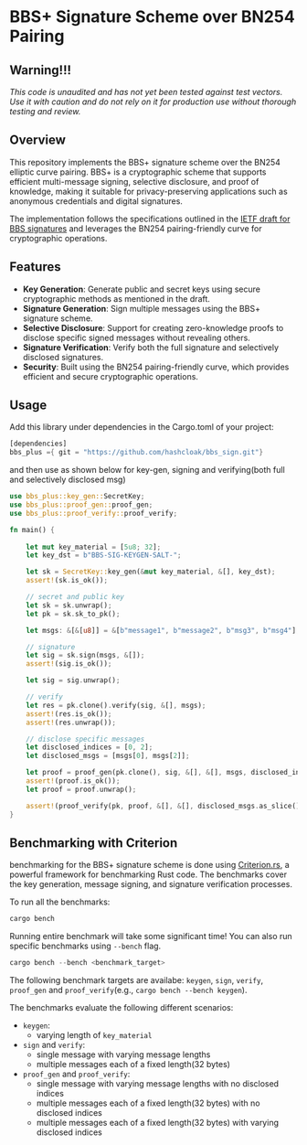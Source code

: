 # BBS+ Signature Scheme over BN254 Pairing

## Warning!!!

*This code is unaudited and has not yet been tested against test vectors. Use it with caution and do not rely on it for production use without thorough testing and review.*

## Overview

This repository implements the BBS+ signature scheme over the BN254 elliptic curve pairing. BBS+ is a cryptographic scheme that supports efficient multi-message signing, selective disclosure, and proof of knowledge, making it suitable for privacy-preserving applications such as anonymous credentials and digital signatures.

The implementation follows the specifications outlined in the [IETF draft for BBS signatures](https://identity.foundation/bbs-signature/draft-irtf-cfrg-bbs-signatures.html) and leverages the BN254 pairing-friendly curve for cryptographic operations.

## Features

- **Key Generation**: Generate public and secret keys using secure cryptographic methods as mentioned in the draft.
- **Signature Generation**: Sign multiple messages using the BBS+ signature scheme.
- **Selective Disclosure**: Support for creating zero-knowledge proofs to disclose specific signed messages without revealing others.
- **Signature Verification**: Verify both the full signature and selectively disclosed signatures.
- **Security**: Built using the BN254 pairing-friendly curve, which provides efficient and secure cryptographic operations.

## Usage

Add this library under dependencies in the Cargo.toml of your project:
```rust
[dependencies]
bbs_plus ={ git = "https://github.com/hashcloak/bbs_sign.git"}
```
and then use as shown below for key-gen, signing and verifying(both full and selectively disclosed msg)

```rust
use bbs_plus::key_gen::SecretKey;
use bbs_plus::proof_gen::proof_gen;
use bbs_plus::proof_verify::proof_verify;

fn main() {
    
    let mut key_material = [5u8; 32];
    let key_dst = b"BBS-SIG-KEYGEN-SALT-";

    let sk = SecretKey::key_gen(&mut key_material, &[], key_dst);
    assert!(sk.is_ok());

    // secret and public key
    let sk = sk.unwrap();
    let pk = sk.sk_to_pk();

    let msgs: &[&[u8]] = &[b"message1", b"message2", b"msg3", b"msg4"];

    // signature
    let sig = sk.sign(msgs, &[]);
    assert!(sig.is_ok());

    let sig = sig.unwrap();

    // verify
    let res = pk.clone().verify(sig, &[], msgs);
    assert!(res.is_ok());
    assert!(res.unwrap());

    // disclose specific messages
    let disclosed_indices = [0, 2];
    let disclosed_msgs = [msgs[0], msgs[2]];

    let proof = proof_gen(pk.clone(), sig, &[], &[], msgs, disclosed_indices.as_slice());
    assert!(proof.is_ok());
    let proof = proof.unwrap();

    assert!(proof_verify(pk, proof, &[], &[], disclosed_msgs.as_slice(), disclosed_indices.as_slice()).unwrap());
}
```
## Benchmarking with Criterion

benchmarking for the BBS+ signature scheme is done using [Criterion.rs](https://github.com/bheisler/criterion.rs), a powerful framework for benchmarking Rust code. The benchmarks cover the key generation, message signing, and signature verification processes.

To run all the benchmarks:
```rust
cargo bench
```
Running entire benchmark will take some significant time! You can also run specific benchmarks using `--bench` flag.
```rust
cargo bench --bench <benchmark_target>
```
The following benchmark targets are availabe: `keygen`, `sign`, `verify`, `proof_gen` and `proof_verify`(e.g., `cargo bench --bench keygen`).

The benchmarks evaluate the following different scenarios:
- `keygen`: 
    - varying length of `key_material`
- `sign` and `verify`: 
    - single message with varying message lengths 
    - multiple messages each of a fixed length(32 bytes)
- `proof_gen` and `proof_verify`: 
    - single message with varying message lengths with no disclosed indices
    - multiple messages each of a fixed length(32 bytes) with no disclosed indices 
    - multiple messages each of a fixed length(32 bytes) with varying disclosed indices